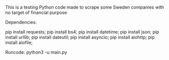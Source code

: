 This is a testing Python code made to scrape some Sweden companies with no target of financial purpose

Dependencies:

pip install requests;
pip install bs4;
pip install datetime;
pip install json;
pip install urllib;
pip install dateutil;
pip install asyncio;
pip install aiohttp;
pip install aiofile;

Runcode: python3 -u main.py

